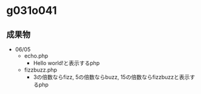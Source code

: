 # g031o041
## 成果物
* 06/05
   * echo.php
      * Hello world!と表示するphp
   * fizzbuzz.php
      * 3の倍数ならfizz, 5の倍数ならbuzz, 15の倍数ならfizzbuzzと表示するphp
